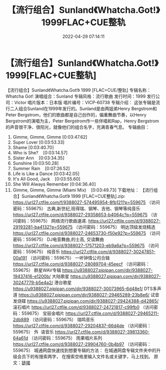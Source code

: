 ﻿---
title: 【流行组合】Sunland《Whatcha.Got!》1999FLAC+CUE整轨
date: 2022-04-29 07:14:11
categories: 外语音乐
tags: 外语音乐
---
# 【流行组合】Sunland《Whatcha.Got!》1999[FLAC+CUE整轨]

【流行组合】Sunland《Whatcha.Got!》
1999 [FLAC+CUE/整轨]
专辑名称：Whatcha Got!
演唱组合：Sunland
专辑风格：流行歌曲
发行时间：1999
发行公司：Victor
唱片版本：日本版
唱片编号：VICP-60738
专辑介绍：
这张专辑是流行二人组合Sunland在1999年发行的。Sunland是由两姐弟Henry
Bergstrom和Peter Bergstrom，他们的歌曲都是自己创作的，偏重舞曲节奏，以Henry
Bergstrom的演唱为主，Peter Bergstrom作一些伴唱和Rap，Henry
Bergstrom的声音很干净、很阳光，就像他们的组合名字，充满青春气息。
专辑曲目：
01. Gimme, Gimme,
Gimme
[0:03:47.62]
02. Super
Lover
[0:03:53.33]
03. Shame
[0:03:40.70]
04. Who is
She?    [0:03:14.57]
05. Sister
Ann    [0:03:34.35]
06. Sunshine
[0:03:50.28]
07. Summer
Rain    [0:07:26.52]
08. Life is Like a
Dance
[0:03:42.05]
09. It's All Good,
Jack    [0:03:55.60]
10. She Will Always
Remember
[0:04:36.40]
11. Gimme, Gimme, Gimme (Miami
Mix)    [0:03:49.73]
下载地址：
【流行组合】Sunland《Whatcha.Got!》 1999 [FLAC+CUE整轨].zip: https://url27.ctfile.com/f/9388027-574495954-8fb121?p=559675
（访问密码：559675）
古典,新世纪,班得瑞、钢琴、吉他、钢琴等纯音乐
https://url27.ctfile.com/d/9388027-29358653-b4064c?p=559675
（访问密码：559675）
网络流行歌曲速递.
https://url27.ctfile.com/d/9388027-29193281-ba4132?p=559675
（访问密码：559675）
明达顶级发烧精选
https://url27.ctfile.com/d/9388027-24653730-f50e92?p=559675
（访问密码：559675）
DJ电音舞曲,的士高,
交谊舞曲
https://url27.ctfile.com/d/9388027-17571203-eb9a6a?p=559675
（访问密码：559675）
纯音乐
https://url27.ctfile.com/d/9388027-30247851-00a191
（访问密码：559675）
一听钟情公司合辑
https://url27.ctfile.com/d/9388027-28089704-45eecf
（访问密码：559675）
群星WAV专辑
https://u9388027.pipipan.com/dir/9388027-19437416-e1200b/
大陆歌星
https://u9388027.pipipan.com/dir/9388027-30247779-b5e4a2/
港台歌星
https://u9388027.pipipan.com/dir/9388027-30073965-6d48e1/
DTS多声道
https://u9388027.pipipan.com/dir/9388027-29465289-23b8e6/
试音发烧碟
https://u9388027.pipipan.com/dir/9388027-29424388-d42865/
滚石唱片
https://url27.ctfile.com/d/9388027-24721817-c99fb0
（访问密码：559675）
宝丽金唱片
https://url27.ctfile.com/d/9388027-29465211-2db889
（访问密码：559675）
瑞鸣音乐
https://url27.ctfile.com/d/9388027-29204837-66d4de
（访问密码：559675）
外  语音乐
https://url27.ctfile.com/d/9388027-39813360-64a61d
（访问密码：559675）
雨果唱片系列
https://url27.ctfile.com/d/9388027-29904760-0b4b97
（访问密码：559675）
城通网盘快速找到想要专辑的方法：
在城通网盘专辑文件夹中的升级会员下的有搜索两字，
在搜索空格里输入文件名或关键字，马上找到。
原文：[链接](https://blog.sina.com.cn/s/blog_1647c7e7601030wx7.html)